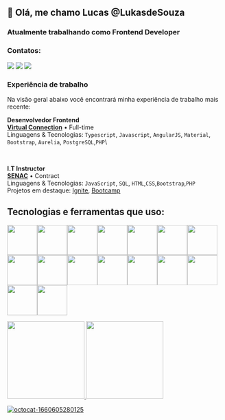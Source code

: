 <h2>👋 Olá, me chamo Lucas @LukasdeSouza </h2>

<h3> Atualmente trabalhando como Frontend Developer <h3>
   
   
   
### Contatos:

<div>
<a href = "mailto:contato@lucas_souza.s11@hotmail.com"><img src="https://img.shields.io/badge/Gmail-D14836?style=for-the-badge&logo=gmail&logoColor=white" target="_blank"></a>
<a href="https://www.linkedin.com/in/lucas-de-souza-silva-227185211/" target="_blank"><img src="https://img.shields.io/badge/-LinkedIn-%230077B5?style=for-the-badge&logo=linkedin&logoColor=white" target="_blank"></a>
 <a href="https://api.whatsapp.com/send?phone=5534992461158&text=Oi%20Lucas!">
<img src="https://img.shields.io/badge/WhatsApp-25D366?style=for-the-badge&logo=whatsapp&logoColor=white">
 </a>
</div>
   
   
   
### Experiência de trabalho
Na visão geral abaixo você encontrará minha experiência de trabalho mais recente:
   

**Desenvolvedor Frontend** \
[**Virtual Connection**](https://www.virtualconnection.com.br/) • Full-time \
Linguagens & Tecnologias: `Typescript`, `Javascript`, `AngularJS`, `Material`, `Bootstrap`, `Aurelia`, `PostgreSQL`,`PHP`\

<br/>

**I.T Instructor** \
[**SENAC**](https://mg.senac.br/Paginas/default.aspx) • Contract \
Linguagens & Tecnologias: `JavaScript`, `SQL`, `HTML`,`CSS`,`Bootstrap`,`PHP`\
Projetos em destaque: [Ignite](), [Bootcamp]()
<br/>   
   


<h2> Tecnologias e ferramentas que uso: </h2>

<img src="https://cdn.jsdelivr.net/gh/devicons/devicon/icons/typescript/typescript-original.svg" width="70" heigth="70" /><img src="https://cdn.jsdelivr.net/gh/devicons/devicon/icons/javascript/javascript-original.svg" width="70" heigth="70"/><img src="https://cdn.jsdelivr.net/gh/devicons/devicon/icons/angularjs/angularjs-original.svg" width="70" heigth="70" /><img src="https://cdn.jsdelivr.net/gh/devicons/devicon/icons/react/react-original.svg" width="70" heigth="70" /><img src="https://cdn.jsdelivr.net/gh/devicons/devicon/icons/nuxtjs/nuxtjs-original.svg" width="70" heigth="70" /><img src="https://cdn.jsdelivr.net/gh/devicons/devicon/icons/nodejs/nodejs-original.svg" width="70" heigth="70" /><img src="https://cdn.jsdelivr.net/gh/devicons/devicon/icons/npm/npm-original-wordmark.svg" width="70" heigth="70" /><img src="https://cdn.jsdelivr.net/gh/devicons/devicon/icons/php/php-original.svg" width="70" heigth="70" /><img src="https://cdn.jsdelivr.net/gh/devicons/devicon/icons/postgresql/postgresql-original.svg" width="70" heigth="70" /><img src="https://cdn.jsdelivr.net/gh/devicons/devicon/icons/python/python-original.svg" width="70" heigth="70" /><img src="https://cdn.jsdelivr.net/gh/devicons/devicon/icons/sass/sass-original.svg" width="70" heigth="70"  /><img src="https://cdn.jsdelivr.net/gh/devicons/devicon/icons/tailwindcss/tailwindcss-original-wordmark.svg" width="70" heigth="70" /><img src="https://cdn.jsdelivr.net/gh/devicons/devicon/icons/bootstrap/bootstrap-original.svg" width="70" heigth="70" /><img src="https://cdn.jsdelivr.net/gh/devicons/devicon/icons/materialui/materialui-original.svg" width="70" heigth="70" /><img src="https://cdn.jsdelivr.net/gh/devicons/devicon/icons/git/git-original.svg" width="70" heigth="70"/><img src="https://cdn.jsdelivr.net/gh/devicons/devicon/icons/figma/figma-original.svg" width="70" heigth="70"/>
   
   
<div>
<a href="https://github.com/LukasdeSouza">
<img height="180em" src="https://github-readme-stats.vercel.app/api/top-langs/?username=LukasdeSouza&layout=compact&langs_count=7&theme=dracula"/>
<img height="180em" src="https://github-readme-stats.vercel.app/api?username=LukasdeSouza&show_icons=true&theme=dracula&include_all_commits=true&count_private=true"/>
</div>
   
          


![octocat-1660605280125](https://user-images.githubusercontent.com/99886292/184736435-658295bb-a6bb-4810-961f-93cb5f2781ba.png)
          
          
          
        

<!---
LukasdeSouza/LukasdeSouza is a ✨ special ✨ repository because its `README.md` (this file) appears on your GitHub profile.
You can click the Preview link to take a look at your changes.
--->
